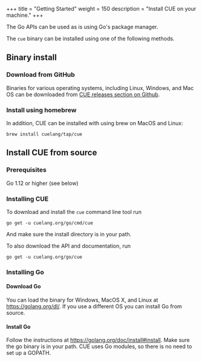 +++
title = "Getting Started"
weight = 150
description = "Install CUE on your machine."
+++

The Go APIs can be used as is using Go's package manager.

The `cue` binary can be installed using one of the following methods.

## Binary install

### Download from GitHub

Binaries for various operating systems, including Linux, Windows, and Mac OS
can be downloaded from
[CUE releases section on Github](https://github.com/cuelang/cue/releases).


### Install using homebrew

In addition, CUE can be installed with using brew on MacOS and Linux:

```
brew install cuelang/tap/cue
```


## Install CUE from source

### Prerequisites

Go 1.12 or higher (see below)

### Installing CUE

To download and install the `cue` command line tool run

```
go get -u cuelang.org/go/cmd/cue
```

And make sure the install directory is in your path.

To also download the API and documentation, run

```
go get -u cuelang.org/go/cue
```


### Installing Go

#### Download Go

You can load the binary for Windows, MacOS X, and Linux at  https://golang.org/dl/. If you use a different OS you can install Go from source.

#### Install Go

Follow the instructions at  https://golang.org/doc/install#install.
Make sure the go binary is in your path.
CUE uses Go modules, so there is no need to set up a GOPATH.